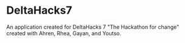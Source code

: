 # DeltaHacks7
An application created for DeltaHacks 7 "The Hackathon for change" created with Ahren, Rhea, Gayan, and Youtso.
